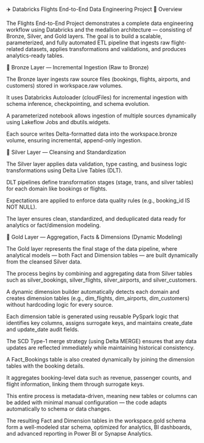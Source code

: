 ✈️ Databricks Flights End-to-End Data Engineering Project
🔹 Overview

The Flights End-to-End Project demonstrates a complete data engineering workflow using Databricks and the medallion architecture — consisting of Bronze, Silver, and Gold layers. The goal is to build a scalable, parameterized, and fully automated ETL pipeline that ingests raw flight-related datasets, applies transformations and validations, and produces analytics-ready tables.

🥉 Bronze Layer — Incremental Ingestion (Raw to Bronze)

The Bronze layer ingests raw source files (bookings, flights, airports, and customers) stored in workspace.raw volumes.

It uses Databricks Autoloader (cloudFiles) for incremental ingestion with schema inference, checkpointing, and schema evolution.

A parameterized notebook allows ingestion of multiple sources dynamically using Lakeflow Jobs and dbutils.widgets.

Each source writes Delta-formatted data into the workspace.bronze volume, ensuring incremental, append-only ingestion.

🥈 Silver Layer — Cleansing and Standardization

The Silver layer applies data validation, type casting, and business logic transformations using Delta Live Tables (DLT).

DLT pipelines define transformation stages (stage, trans, and silver tables) for each domain like bookings or flights.

Expectations are applied to enforce data quality rules (e.g., booking_id IS NOT NULL).

The layer ensures clean, standardized, and deduplicated data ready for analytics or fact/dimension modeling.

🥇 Gold Layer — Aggregation, Facts & Dimensions (Dynamic Modeling)

The Gold layer represents the final stage of the data pipeline, where analytical models — both Fact and Dimension tables — are built dynamically from the cleansed Silver data.

The process begins by combining and aggregating data from Silver tables such as silver_bookings, silver_flights, silver_airports, and silver_customers.

A dynamic dimension builder automatically detects each domain and creates dimension tables (e.g., dim_flights, dim_airports, dim_customers) without hardcoding logic for every source.

Each dimension table is generated using reusable PySpark logic that identifies key columns, assigns surrogate keys, and maintains create_date and update_date audit fields.

The SCD Type-1 merge strategy (using Delta MERGE) ensures that any data updates are reflected immediately while maintaining historical consistency.

A Fact_Bookings table is also created dynamically by joining the dimension tables with the booking details.

It aggregates booking-level data such as revenue, passenger counts, and flight information, linking them through surrogate keys.

This entire process is metadata-driven, meaning new tables or columns can be added with minimal manual configuration — the code adapts automatically to schema or data changes.

The resulting Fact and Dimension tables in the workspace.gold schema form a well-modeled star schema, optimized for analytics, BI dashboards, and advanced reporting in Power BI or Synapse Analytics.
